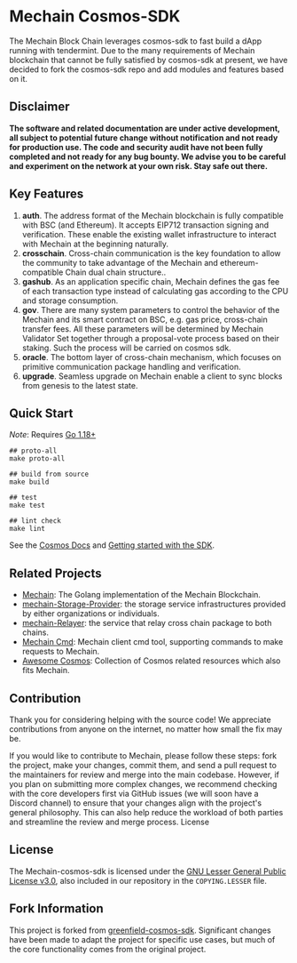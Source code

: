 # Mechain Cosmos-SDK

The Mechain Block Chain leverages cosmos-sdk to fast build a dApp running with tendermint. Due to the many
requirements of Mechain blockchain that cannot be fully satisfied by cosmos-sdk at present, we have decided to fork
the cosmos-sdk repo and add modules and features based on it.

## Disclaimer

**The software and related documentation are under active development, all subject to potential future change without
notification and not ready for production use. The code and security audit have not been fully completed and not ready
for any bug bounty. We advise you to be careful and experiment on the network at your own risk. Stay safe out there.**

## Key Features

1. **auth**. The address format of the Mechain blockchain is fully compatible with BSC (and Ethereum). It accepts EIP712 transaction signing and verification. These enable the existing wallet infrastructure to interact with Mechain at the beginning naturally.
2. **crosschain**. Cross-chain communication is the key foundation to allow the community to take advantage of the Mechain and ethereum-compatible Chain dual chain structure..
3. **gashub**. As an application specific chain, Mechain defines the gas fee of each transaction type instead of calculating gas according to the CPU and storage consumption.
4. **gov**. There are many system parameters to control the behavior of the Mechain and its smart contract on BSC, e.g. gas price, cross-chain transfer fees. All these parameters will be determined by Mechain Validator Set together through a proposal-vote process based on their staking. Such the process will be carried on cosmos sdk.
5. **oracle**. The bottom layer of cross-chain mechanism, which focuses on primitive communication package handling and verification.
6. **upgrade**. Seamless upgrade on Mechain enable a client to sync blocks from genesis to the latest state.

## Quick Start

*Note*: Requires [Go 1.18+](https://go.dev/dl/)

```shell
## proto-all
make proto-all

## build from source
make build

## test
make test

## lint check 
make lint
```

See the [Cosmos Docs](https://cosmos.network/docs/) and [Getting started with the SDK](https://tutorials.cosmos.network/academy/1-what-is-cosmos/).

## Related Projects

* [Mechain](https://github.com/zkMeLabs/mechain): The Golang implementation of the Mechain Blockchain.
* [mechain-Storage-Provider](https://github.com/zkMeLabs/mechain-storage-provider): the storage service infrastructures provided by either organizations or individuals.
* [mechain-Relayer](https://github.com/zkMeLabs/mechain-relayer): the service that relay cross chain package to both chains.
* [Mechain Cmd](https://github.com/zkMeLabs/mechain-cmd): Mechain client cmd tool, supporting commands to make requests to Mechain.
* [Awesome Cosmos](https://github.com/cosmos/awesome-cosmos): Collection of Cosmos related resources which also fits Mechain.

## Contribution

Thank you for considering helping with the source code! We appreciate contributions from anyone on the internet, no
matter how small the fix may be.

If you would like to contribute to Mechain, please follow these steps: fork the project, make your changes, commit them,
and send a pull request to the maintainers for review and merge into the main codebase. However, if you plan on submitting
more complex changes, we recommend checking with the core developers first via GitHub issues (we will soon have a Discord channel)
to ensure that your changes align with the project's general philosophy. This can also help reduce the workload of both
parties and streamline the review and merge process.
License

## License

The Mechain-cosmos-sdk is licensed under the
[GNU Lesser General Public License v3.0](https://www.gnu.org/licenses/lgpl-3.0.en.html),
also included in our repository in the `COPYING.LESSER` file.

## Fork Information

This project is forked from [greenfield-cosmos-sdk](https://github.com/bnb-chain/greenfield-cosmos-sdk). Significant changes have been made to adapt the project for specific use cases, but much of the core functionality comes from the original project.
